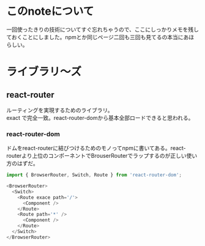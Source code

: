 # このnoteについて
一回使ったきりの技術についてすぐ忘れちゃうので、ここにしっかりメモを残しておくことにしました。npmとか同じページ二回も三回も見てるの本当にあほらしい。
# ライブラリ～ズ
## react-router
ルーティングを実現するためのライブラリ。\
exact で完全一致。react-router-domから基本全部ロードできると思われる。
### react-router-dom
ドムをreact-routerに結びつけるためのモノってnpmに書いてある。react-routerより上位のコンポーネントでBrouserRouterでラップするのが正しい使い方のはずだ。
```JavaScript
import { BrowserRouter, Switch, Route } from 'react-router-dom';

<BrowserRouter>
  <Switch>
    <Route exace path='/'>
      <Component />
    </Route>
    <Route path='*' />
      <Component />
    </Route>
  </Switch>
</BrowserRouter>
```